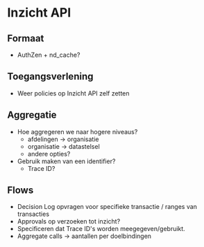 # Inzicht API

## Formaat

- AuthZen + nd_cache?

## Toegangsverlening

- Weer policies op Inzicht API zelf zetten

## Aggregatie

- Hoe aggregeren we naar hogere niveaus?
  - afdelingen -> organisatie
  - organisatie -> datastelsel
  - andere opties?
- Gebruik maken van een identifier?
  - Trace ID?

## Flows

- Decision Log opvragen voor specifieke transactie / ranges van transacties
- Approvals op verzoeken tot inzicht?
- Specificeren dat Trace ID's worden meegegeven/gebruikt.
- Aggregate calls -> aantallen per doelbindingen